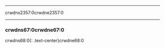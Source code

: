 * * *

crwdns2357:0crwdne2357:0

* * *

### crwdns67:0crwdne67:0

crwdns68:0{: .text-center}crwdne68:0